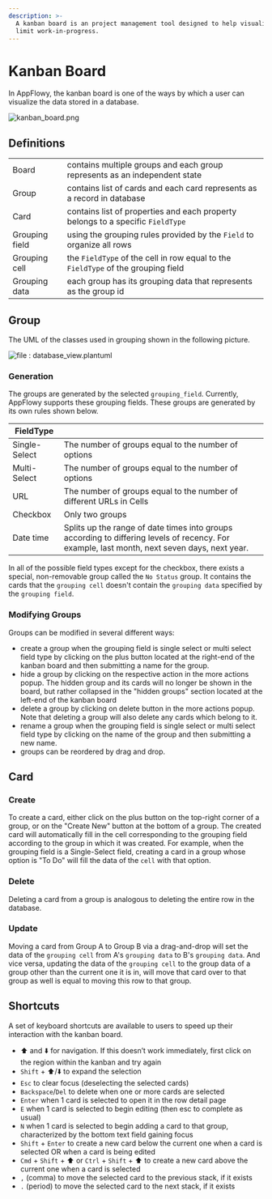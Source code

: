```yaml
---
description: >-
  A kanban board is an project management tool designed to help visualize work,
  limit work-in-progress.
---
```


# Kanban Board

In AppFlowy, the kanban board is one of the ways by which a user can visualize the data stored in a database.

![kanban\_board.png](../../../../../.gitbook/assets/kanban\_board\_snapshot.png)

## Definitions

|                |                                                                                   |
| -------------- | --------------------------------------------------------------------------------- |
| Board          | contains multiple groups and each group represents as an independent state        |
| Group          | contains list of cards and each card represents as a record in database           |
| Card           | contains list of properties and each property belongs to a specific `FieldType`   |
| Grouping field | using the grouping rules provided by the `Field` to organize all rows             |
| Grouping cell  | the `FieldType` of the cell in row equal to the `FieldType` of the grouping field |
| Grouping data  | each group has its grouping data that represents as the group id                  |

## Group

The UML of the classes used in grouping shown in the following picture.

![file : database\_view.plantuml](../../../../../uml/output/board\_view-Board\_view\_classes.svg)

### Generation

The groups are generated by the selected `grouping_field`. Currently, AppFlowy supports these grouping fields. These groups are generated by its own rules shown below.

| FieldType     |                                                                                                                                              |
| ------------- | -------------------------------------------------------------------------------------------------------------------------------------------- |
| Single-Select | The number of groups equal to the number of options                                                                                          |
| Multi-Select  | The number of groups equal to the number of options                                                                                          |
| URL           | The number of groups equal to the number of different URLs in Cells                                                                          |
| Checkbox      | Only two groups                                                                                                                              |
| Date time     | Splits up the range of date times into groups according to differing levels of recency. For example, last month, next seven days, next year. |

In all of the possible field types except for the checkbox, there exists a special, non-removable group called the `No Status` group. It contains the cards that the `grouping cell` doesn't contain the `grouping data` specified by the `grouping field`.

### Modifying Groups

Groups can be modified in several different ways:

* create a group when the grouping field is single select or multi select field type by clicking on the plus button located at the right-end of the kanban board and then submitting a name for the group.
* hide a group by clicking on the respective action in the more actions popup. The hidden group and its cards will no longer be shown in the board, but rather collapsed in the "hidden groups" section located at the left-end of the kanban board
* delete a group by clicking on delete button in the more actions popup. Note that deleting a group will also delete any cards which belong to it.
* rename a group when the grouping field is single select or multi select field type by clicking on the name of the group and then submitting a new name.
* groups can be reordered by drag and drop.

## Card

### Create

To create a card, either click on the plus button on the top-right corner of a group, or on the "Create New" button at the bottom of a group. The created card will automatically fill in the cell corresponding to the grouping field according to the group in which it was created. For example, when the grouping field is a Single-Select field, creating a card in a group whose option is "To Do" will fill the data of the `cell` with that option.

### Delete

Deleting a card from a group is analogous to deleting the entire row in the database.

### Update

Moving a card from Group A to Group B via a drag-and-drop will set the data of the `grouping cell` from A's `grouping data` to B's `grouping data`. And vice versa, updating the data of the `grouping cell` to the group data of a group other than the current one it is in, will move that card over to that group as well is equal to moving this row to that group.

## Shortcuts

A set of keyboard shortcuts are available to users to speed up their interaction with the kanban board.

* ⬆️ and ⬇️ for navigation. If this doesn’t work immediately, first click on the region within the kanban and try again
* `Shift` + ⬆️/⬇️ to expand the selection
* `Esc` to clear focus (deselecting the selected cards)
* `Backspace`/`Del` to delete when one or more cards are selected
* `Enter` when 1 card is selected to open it in the row detail page
* `E` when 1 card is selected to begin editing (then esc to complete as usual)
* `N` when 1 card is selected to begin adding a card to that group, characterized by the bottom text field gaining focus
* `Shift` + `Enter` to create a new card below the current one when a card is selected OR when a card is being edited
* `Cmd` + `Shift` + ⬆️ or `Ctrl` + `Shift` + ⬆️ to create a new card above the current one when a card is selected
* `,` (comma) to move the selected card to the previous stack, if it exists
* `.` (period) to move the selected card to the next stack, if it exists
